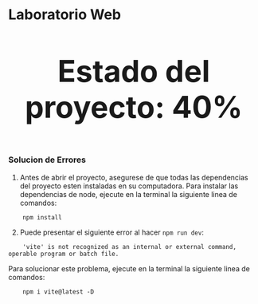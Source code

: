 # Laboratorio Web



<p style="text-align: center; font-size: 60px; font-weight: bold;">Estado del proyecto: 40%</p>


### Solucion de Errores
1. Antes de abrir el proyecto, asegurese de que todas las dependencias del proyecto esten instaladas en su computadora.
Para instalar las dependencias de node, ejecute en la terminal la siguiente linea de comandos:
```
    npm install 
```

2. Puede presentar el siguiente error al hacer `npm run dev`:
```
    'vite' is not recognized as an internal or external command, operable program or batch file.
```
Para solucionar este problema, ejecute en la terminal la siguiente linea de comandos:
```
    npm i vite@latest -D
```
